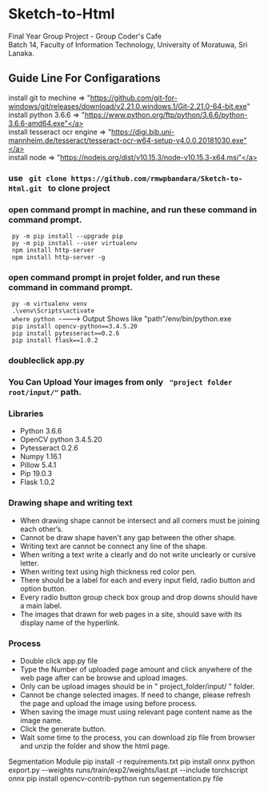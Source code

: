 # Sketch-to-Html
Final Year Group Project - Group Coder's Cafe<br>Batch 14, Faculty of Information Technology, University of Moratuwa, Sri Lanaka.

<h2>Guide Line For Configarations </h2>

install git to mechine => <a> "https://github.com/git-for-windows/git/releases/download/v2.21.0.windows.1/Git-2.21.0-64-bit.exe" </a><br>
install python 3.6.6 => <a> "https://www.python.org/ftp/python/3.6.6/python-3.6.6-amd64.exe"</a><br>
install tesseract ocr engine =><a> "https://digi.bib.uni-mannheim.de/tesseract/tesseract-ocr-w64-setup-v4.0.0.20181030.exe"</a><br>
install node => <a> "https://nodejs.org/dist/v10.15.3/node-v10.15.3-x64.msi"</a><br>

<h3> use <code> git clone https://github.com/rmwpbandara/Sketch-to-Html.git </code> to clone project</h3>
<h3>open command prompt in machine, and run these command in command prompt.</h3>
	<code> py -m pip install --upgrade pip</code><br>
	<code> py -m pip install --user virtualenv</code><br>
	<code> npm install http-server</code><br>
	<code> npm install http-server -g</code><br>
<h3>open command prompt in projet folder, and run these command in command prompt.</h3>
	<code> py -m virtualenv venv</code><br>
	<code> .\venv\Scripts\activate</code><br>
	<code> where python </code>----> Output Shows like "path"/env/bin/python.exe<br>
	<code> pip install opencv-python==3.4.5.20</code><br>
	<code> pip install pytesseract==0.2.6</code><br>
	<code> pip install flask==1.0.2</code><br>
<h3>doubleclick app.py </h3>
<h3>You Can Upload Your images from only <code> "project folder root/input/"</code>  path.</h3>

<h3>Libraries</h3>
<ul> 
	<li>Python 3.6.6</li>
	<li>OpenCV python 3.4.5.20</li>
	<li>Pytesseract 0.2.6</li>
	<li>Numpy 1.16.1</li>
	<li>Pillow 5.4.1</li>
	<li>Pip 19.0.3</li>
	<li>Flask 1.0.2</li>
</ul>
<h3>Drawing shape and writing text</h3>
<ul>
	<li>When drawing shape cannot be intersect and all corners must be joining each other’s.</li>
	<li>Cannot be draw shape haven't any gap between the other shape.</li>
	<li>Writing text are cannot be connect any line of the shape.</li>
	<li>When writing a text write a clearly and do not write unclearly or cursive letter.</li>
	<li>When writing text using high thickness red color pen. </li>
	<li>There should be a label for each and every input field, radio button and option button.</li> 
	<li>Every radio button group check box group and drop downs should have a main label.</li>
	<li>The images that drawn for web pages in a site, should save with its display name of the hyperlink.</li>
</ul>
<h3>Process</h3>
<ul>
	<li>Double click app.py file</li>
	<li>Type the Number of uploaded page amount and click anywhere of the web page after can be browse and upload images.</li>
	<li>Only can be upload images should be in " project_folder/input/ " folder.</li>
	<li>Cannot be change selected images. If need to change, please refresh the page and upload the image using before process.</li>
	<li>When saving the image must using relevant page content name as the image name.</li>
	<li>Click the generate button.</li>
	<li>Wait some time to the process, you can download zip file from browser and unzip the folder and show the html page.</li>
</ul>


Segmentation Module
pip install -r requirements.txt
pip install onnx
python export.py --weights runs/train/exp2/weights/last.pt --include torchscript onnx
pip install opencv-contrib-python
run segementation.py file
